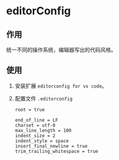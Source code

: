 # editorConfig

## 作用

统一不同的操作系统，编辑器写出的代码风格。

## 使用

1. 安装扩展 `editorconfig for vs code`。

1. 配置文件 `.editorconfig`

      ```
      root = true

      end_of_line = LF
      charset = utf-8
      max_line_length = 100
      indent_size = 2
      indent_style = space
      insert_final_newline = true
      trim_trailing_whitespace = true
      ```
